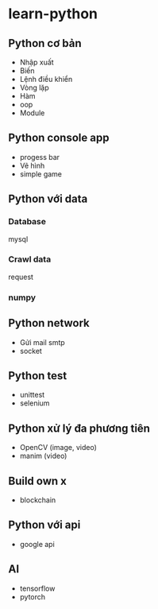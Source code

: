 # learn-python

## Python cơ bản

- Nhập xuất
- Biến
- Lệnh điều khiển
- Vòng lặp
- Hàm
- oop
- Module

## Python console app

- progess bar
- Vẽ hình
- simple game

## Python với data

### Database

mysql

### Crawl data

request

### numpy

## Python network

- Gửi mail smtp
- socket

## Python test

- unittest
- selenium

## Python xử lý đa phương tiên

- OpenCV (image, video)
- manim (video)

## Build own x

- blockchain

## Python với api

- google api

## AI

- tensorflow
- pytorch